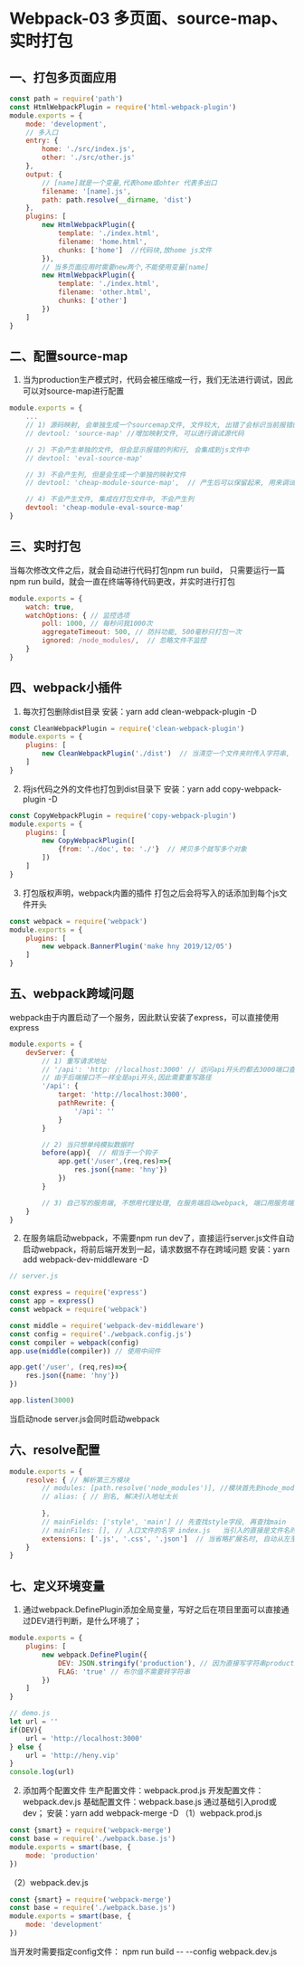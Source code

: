 # Webpack-03 多页面、source-map、实时打包
## 一、打包多页面应用
```js
const path = require('path')
const HtmlWebpackPlugin = require('html-webpack-plugin')
module.exports = {
    mode: 'development',
    // 多入口
    entry: {
        home: './src/index.js',
        other: './src/other.js'
    },
    output: {
        // [name]就是一个变量,代表home或ohter 代表多出口
        filename: '[name].js',
        path: path.resolve(__dirname, 'dist')
    },
    plugins: [
        new HtmlWebpackPlugin({
            template: './index.html',
            filename: 'home.html',
            chunks: ['home']  //代码块,放home js文件
        }),
        // 当多页面应用时需要new两个,不能使用变量[name]
        new HtmlWebpackPlugin({
            template: './index.html',
            filename: 'other.html',
            chunks: ['other']
        })
    ]
}
```


## 二、配置source-map
1. 当为production生产模式时，代码会被压缩成一行，我们无法进行调试，因此可以对source-map进行配置
```js
module.exports = {
    ...
    // 1) 源码映射, 会单独生成一个sourcemap文件, 文件较大, 出错了会标识当前报错的列和行
    // devtool: 'source-map' //增加映射文件, 可以进行调试源代码

    // 2) 不会产生单独的文件, 但会显示报错的列和行, 会集成到js文件中
    // devtool: 'eval-source-map'

    // 3) 不会产生列, 但是会生成一个单独的映射文件
    // devtool: 'cheap-module-source-map',  // 产生后可以保留起来, 用来调试

    // 4) 不会产生文件, 集成在打包文件中, 不会产生列
    devtool: 'cheap-module-eval-source-map'
}
```

## 三、实时打包
当每次修改文件之后，就会自动进行代码打包npm run build， 只需要运行一篇npm run build，就会一直在终端等待代码更改，并实时进行打包
```js
module.exports = {
    watch: true,
    watchOptions: { // 监控选项
        poll: 1000, // 每秒问我1000次
        aggregateTimeout: 500, // 防抖功能, 500毫秒只打包一次
        ignored: /node_modules/,  // 忽略文件不监控
    }
}
```

## 四、webpack小插件
1. 每次打包删除dist目录
安装：yarn add clean-webpack-plugin -D
```js
const CleanWebpackPlugin = require('clean-webpack-plugin')
module.exports = {
    plugins: [
        new CleanWebpackPlugin('./dist')  // 当清空一个文件夹时传入字符串, 当多个文件夹时, 传入一个数组
    ]
}
```
2. 将js代码之外的文件也打包到dist目录下
安装：yarn add copy-webpack-plugin -D
```js
const CopyWebpackPlugin = require('copy-webpack-plugin')
module.exports = {
    plugins: [
        new CopyWebpackPlugin([
            {from: './doc', to: './'}  // 拷贝多个就写多个对象
        ])
    ]
}
```
3. 打包版权声明，webpack内置的插件
打包之后会将写入的话添加到每个js文件开头
```js
const webpack = require('webpack')
module.exports = {
    plugins: [
        new webpack.BannerPlugin('make hny 2019/12/05')
    ]
}
```


## 五、webpack跨域问题
webpack由于内置启动了一个服务，因此默认安装了express，可以直接使用express
```js
module.exports = {
    devServer: {
        // 1) 重写请求地址
        // '/api': 'http: //localhost:3000' // 访问api开头的都去3000端口查找,
        // 由于后端接口不一样全是api开头,因此需要重写路径
        '/api': {
            target: 'http://localhost:3000',
            pathRewrite: {
                '/api': ''
            }
        }

        // 2) 当只想单纯模拟数据时
        before(app){  // 相当于一个钩子
            app.get('/user',(req,res)=>{
                res.json({name: 'hny'})
            })
        }

        // 3) 自己写的服务端, 不想用代理处理, 在服务端启动webpack, 端口用服务端的端口
    }
}
```
2. 在服务端启动webpack，不需要npm run dev了，直接运行server.js文件自动启动webpack，将前后端开发到一起，请求数据不存在跨域问题
安装：yarn add webpack-dev-middleware -D
```js
// server.js

const express = require('express')
const app = express()
const webpack = require('webpack')

const middle = require('webpack-dev-middleware')
const config = require('./webpack.config.js')
const compiler = webpack(config)
app.use(middle(compiler)) // 使用中间件

app.get('/user', (req,res)=>{
    res.json({name: 'hny'})
})

app.listen(3000)
```
当启动node server.js会同时启动webpack


## 六、resolve配置
```js
module.exports = {
    resolve: { // 解析第三方模块
        // modules: [path.resolve('node_modules')], //模块首先到node_modules查找, 不要到上一层目录查找了,如果有其他模块可以继续在数组里面添加
        // alias: { // 别名, 解决引入地址太长
            
        },
        // mainFields: ['style', 'main'] // 先查找style字段, 再查找main
        // mainFiles: [], // 入口文件的名字 index.js   当引入的直接是文件名时, 首先查找index.js文件
        extensions: ['.js', '.css', '.json']  // 当省略扩展名时, 自动从左至右顺序查找文件
    }
}

```
## 七、定义环境变量
1. 通过webpack.DefinePlugin添加全局变量，写好之后在项目里面可以直接通过DEV进行判断，是什么环境了；
```js
module.exports = {
    plugins: [
        new webpack.DefinePlugin({
            DEV: JSON.stringify('production'), // 因为直接写字符串production会是一个变量, 因此需要转字符串
            FLAG: 'true' // 布尔值不需要转字符串
        })
    ]
}

// demo.js
let url = ''
if(DEV){
    url = 'http://localhost:3000'
} else {
    url = 'http://heny.vip'
}
console.log(url)
```
2. 添加两个配置文件
生产配置文件：webpack.prod.js
开发配置文件：webpack.dev.js
基础配置文件：webpack.base.js       通过基础引入prod或dev；
安装：yarn add webpack-merge -D
（1）webpack.prod.js
```js
const {smart} = require('webpack-merge')
const base = require('./webpack.base.js')
module.exports = smart(base, {
    mode: 'production'
})
```
（2）webpack.dev.js
```js
const {smart} = require('webpack-merge')
const base = require('./webpack.base.js')
module.exports = smart(base, {
    mode: 'development'
})
```
当开发时需要指定config文件： npm run build -- --config webpack.dev.js

